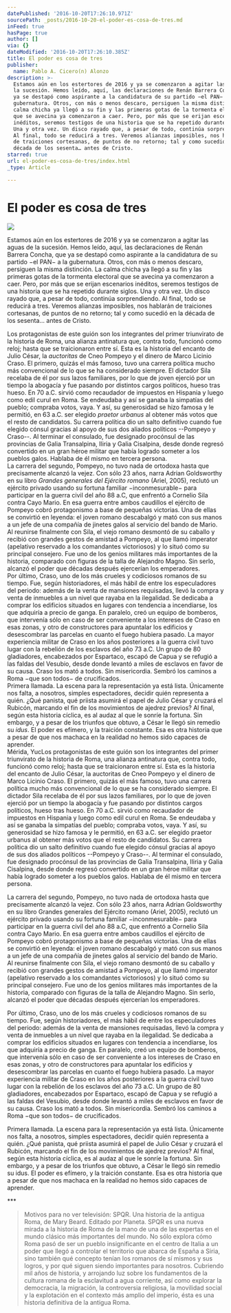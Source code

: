 ```yaml
---
datePublished: '2016-10-20T17:26:10.971Z'
sourcePath: _posts/2016-10-20-el-poder-es-cosa-de-tres.md
inFeed: true
hasPage: true
author: []
via: {}
dateModified: '2016-10-20T17:26:10.385Z'
title: El poder es cosa de tres
publisher:
  name: Pablo A. Cicero(n) Alonzo
description: >-
  Estamos aún en los estertores de 2016 y ya se comenzaron a agitar las aguas de
  la sucesión. Hemos leído, aquí, las declaraciones de Renán Barrera Concha, que
  ya se destapó como aspirante a la candidatura de su partido −el PAN− a la
  gubernatura. Otros, con más o menos descaro, persiguen la misma distinción. La
  calma chicha ya llegó a su fin y las primeras gotas de la tormenta electoral
  que se avecina ya comenzaron a caer. Pero, por más que se erijan escenarios
  inéditos, seremos testigos de una historia que se ha repetido durante siglos.
  Una y otra vez. Un disco rayado que, a pesar de todo, continúa sorprendiendo.
  Al final, todo se reducirá a tres. Veremos alianzas imposibles, nos hablarán
  de traiciones cortesanas, de puntos de no retorno; tal y como sucedió en la
  década de los sesenta… antes de Cristo.
starred: true
url: el-poder-es-cosa-de-tres/index.html
_type: Article

---
```

# El poder es cosa de tres
![](https://the-grid-user-content.s3-us-west-2.amazonaws.com/69c89c20-5947-4e80-8b5c-1cec3878b3ac.jpg)

Estamos aún en los estertores de 2016 y ya se comenzaron a agitar las aguas de la sucesión. Hemos leído, aquí, las declaraciones de Renán Barrera Concha, que ya se destapó como aspirante a la candidatura de su partido −el PAN− a la gubernatura. Otros, con más o menos descaro, persiguen la misma distinción. La calma chicha ya llegó a su fin y las primeras gotas de la tormenta electoral que se avecina ya comenzaron a caer. Pero, por más que se erijan escenarios inéditos, seremos testigos de una historia que se ha repetido durante siglos. Una y otra vez. Un disco rayado que, a pesar de todo, continúa sorprendiendo. Al final, todo se reducirá a tres. Veremos alianzas imposibles, nos hablarán de traiciones cortesanas, de puntos de no retorno; tal y como sucedió en la década de los sesenta... antes de Cristo.

Los protagonistas de este guión son los integrantes del primer triunvirato de la historia de Roma, una alianza antinatura que, contra todo, funcionó como reloj; hasta que se traicionaron entre sí. Esta es la historia del encanto de Julio César, la _auctoritas_ de Cneo Pompeyo y el dinero de Marco Licinio Craso. El primero, quizás el más famoso, tuvo una carrera política mucho más convencional de lo que se ha considerado siempre. El dictador Sila recelaba de él por sus lazos familiares, por lo que de joven ejerció por un tiempo la abogacía y fue pasando por distintos cargos políticos, hueso tras hueso. En 70 a.C. sirvió como recaudador de impuestos en Hispania y luego como edil curul en Roma. Se endeudaba y así se ganaba la simpatías del pueblo; compraba votos, vaya. Y así, su generosidad se hizo famosa y le permitió, en 63 a.C. ser elegido _praetor urbanus_ al obtener más votos que el resto de candidatos. Su carrera política dio un salto definitivo cuando fue elegido cónsul gracias al apoyo de sus dos aliados políticos --Pompeyo y Craso--. Al terminar el consulado, fue designado procónsul de las provincias de Galia Transalpina, Iliria y Galia Cisalpina, desde donde regresó convertido en un gran héroe militar que había logrado someter a los pueblos galos. Hablaba de él mismo en tercera persona.   
La carrera del segundo, Pompeyo, no tuvo nada de ortodoxa hasta que precisamente alcanzó la vejez. Con sólo 23 años, narra Adrian Goldsworthy en su libro _Grandes generales del Ejército romano_ (Ariel, 2005), reclutó un ejército privado usando su fortuna familiar −inconmesurable− para participar en la guerra civil del año 88 a.C, que enfrentó a Cornelio Sila contra Cayo Mario. En esa guerra entre ambos caudillos el ejército de Pompeyo cobró protagonismo a base de pequeñas victorias. Una de ellas se convirtió en leyenda: el joven romano descabalgó y mató con sus manos a un jefe de una compañía de jinetes galos al servicio del bando de Mario. Al reunirse finalmente con Sila, el viejo romano desmontó de su caballo y recibió con grandes gestos de amistad a Pompeyo, al que llamó imperator (apelativo reservado a los comandantes victoriosos) y lo situó como su principal consejero. Fue uno de los genios militares más importantes de la historia, comparado con figuras de la talla de Alejandro Magno. Sin serlo, alcanzó el poder que décadas después ejercerían los emperadores.   
Por último, Craso, uno de los más crueles y codiciosos romanos de su tiempo. Fue, según historiadores, el más hábil de entre los especuladores del periodo: además de la venta de mansiones requisadas, llevó la compra y venta de inmuebles a un nivel que rayaba en la ilegalidad. Se dedicaba a comprar los edificios situados en lugares con tendencia a incendiarse, los que adquiría a precio de ganga. En paralelo, creó un equipo de bomberos, que intervenía sólo en caso de ser conveniente a los intereses de Craso en esas zonas, y otro de constructores para apuntalar los edificios y desescombrar las parcelas en cuanto el fuego hubiera pasado. La mayor experiencia militar de Craso en los años posteriores a la guerra civil tuvo lugar con la rebelión de los esclavos del año 73 a.C. Un grupo de 80 gladiadores, encabezados por Espartaco, escapó de Capua y se refugió a las faldas del Vesubio, desde donde levantó a miles de esclavos en favor de su causa. Craso los mató a todos. Sin misericordia. Sembró los caminos a Roma −que son todos− de crucificados.   
Primera llamada. La escena para la representación ya está lista. Únicamente nos falta, a nosotros, simples espectadores, decidir quién representa a quién. ¿Qué panista, qué priista asumirá el papel de Julio César y cruzará el Rubicón, marcando el fin de los movimientos de ajedrez previos? Al final, según esta historia cíclica, es al audaz al que le sonríe la fortuna. Sin embargo, y a pesar de los triunfos que obtuvo, a César le llegó sin remedio su _idus_. El poder es efímero, y la traición constante. Esa es otra historia que a pesar de que nos machaca en la realidad no hemos sido capaces de aprender.  
Mérida, YucLos protagonistas de este guión son los integrantes del primer triunvirato de la historia de Roma, una alianza antinatura que, contra todo, funcionó como reloj; hasta que se traicionaron entre sí. Esta es la historia del encanto de Julio César, la auctoritas de Cneo Pompeyo y el dinero de Marco Licinio Craso. El primero, quizás el más famoso, tuvo una carrera política mucho más convencional de lo que se ha considerado siempre. El dictador Sila recelaba de él por sus lazos familiares, por lo que de joven ejerció por un tiempo la abogacía y fue pasando por distintos cargos políticos, hueso tras hueso. En 70 a.C. sirvió como recaudador de impuestos en Hispania y luego como edil curul en Roma. Se endeudaba y así se ganaba la simpatías del pueblo; compraba votos, vaya. Y así, su generosidad se hizo famosa y le permitió, en 63 a.C. ser elegido praetor urbanus al obtener más votos que el resto de candidatos. Su carrera política dio un salto definitivo cuando fue elegido cónsul gracias al apoyo de sus dos aliados políticos --Pompeyo y Craso--. Al terminar el consulado, fue designado procónsul de las provincias de Galia Transalpina, Iliria y Galia Cisalpina, desde donde regresó convertido en un gran héroe militar que había logrado someter a los pueblos galos. Hablaba de él mismo en tercera persona.

La carrera del segundo, Pompeyo, no tuvo nada de ortodoxa hasta que precisamente alcanzó la vejez. Con sólo 23 años, narra Adrian Goldsworthy en su libro Grandes generales del Ejército romano (Ariel, 2005), reclutó un ejército privado usando su fortuna familiar −inconmesurable− para participar en la guerra civil del año 88 a.C, que enfrentó a Cornelio Sila contra Cayo Mario. En esa guerra entre ambos caudillos el ejército de Pompeyo cobró protagonismo a base de pequeñas victorias. Una de ellas se convirtió en leyenda: el joven romano descabalgó y mató con sus manos a un jefe de una compañía de jinetes galos al servicio del bando de Mario. Al reunirse finalmente con Sila, el viejo romano desmontó de su caballo y recibió con grandes gestos de amistad a Pompeyo, al que llamó imperator (apelativo reservado a los comandantes victoriosos) y lo situó como su principal consejero. Fue uno de los genios militares más importantes de la historia, comparado con figuras de la talla de Alejandro Magno. Sin serlo, alcanzó el poder que décadas después ejercerían los emperadores.

Por último, Craso, uno de los más crueles y codiciosos romanos de su tiempo. Fue, según historiadores, el más hábil de entre los especuladores del periodo: además de la venta de mansiones requisadas, llevó la compra y venta de inmuebles a un nivel que rayaba en la ilegalidad. Se dedicaba a comprar los edificios situados en lugares con tendencia a incendiarse, los que adquiría a precio de ganga. En paralelo, creó un equipo de bomberos, que intervenía sólo en caso de ser conveniente a los intereses de Craso en esas zonas, y otro de constructores para apuntalar los edificios y desescombrar las parcelas en cuanto el fuego hubiera pasado. La mayor experiencia militar de Craso en los años posteriores a la guerra civil tuvo lugar con la rebelión de los esclavos del año 73 a.C. Un grupo de 80 gladiadores, encabezados por Espartaco, escapó de Capua y se refugió a las faldas del Vesubio, desde donde levantó a miles de esclavos en favor de su causa. Craso los mató a todos. Sin misericordia. Sembró los caminos a Roma −que son todos− de crucificados.

Primera llamada. La escena para la representación ya está lista. Únicamente nos falta, a nosotros, simples espectadores, decidir quién representa a quién. ¿Qué panista, qué priista asumirá el papel de Julio César y cruzará el Rubicón, marcando el fin de los movimientos de ajedrez previos? Al final, según esta historia cíclica, es al audaz al que le sonríe la fortuna. Sin embargo, y a pesar de los triunfos que obtuvo, a César le llegó sin remedio su idus. El poder es efímero, y la traición constante. Esa es otra historia que a pesar de que nos machaca en la realidad no hemos sido capaces de aprender.

\*\*\*

> Motivos para no ver televisión: SPQR. Una historia de la antigua Roma, de Mary Beard. Editado por Planeta. SPQR es una nueva mirada a la historia de Roma de la mano de una de las expertas en el mundo clásico más importantes del mundo. No sólo explora cómo Roma pasó de ser un pueblo insignificante en el centro de Italia a un poder que llegó a controlar el territorio que abarca de España a Siria, sino también qué concepto tenían los romanos de sí mismos y sus logros, y por qué siguen siendo importantes para nosotros. Cubriendo mil años de historia, y arrojando luz sobre los fundamentos de la cultura romana de la esclavitud a agua corriente, así como explorar la democracia, la migración, la controversia religiosa, la movilidad social y la explotación en el contexto más amplio del imperio, ésta es una historia definitiva de la antigua Roma.